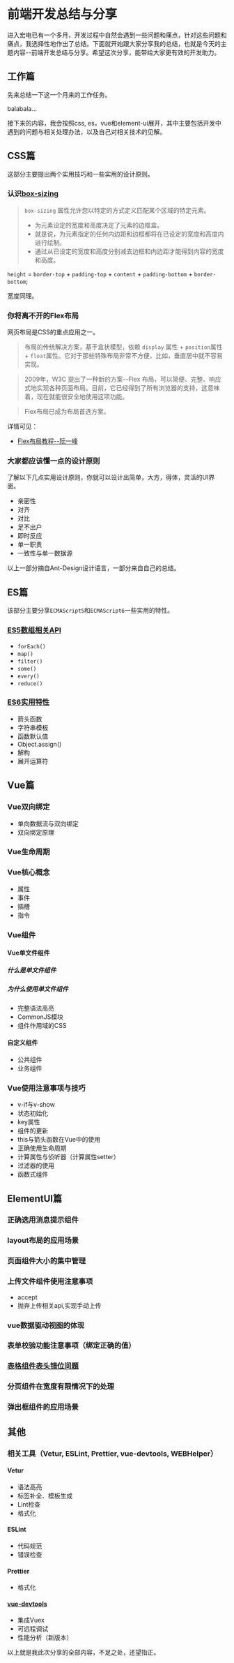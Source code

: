 # 前端开发总结与分享
进入宏电已有一个多月，开发过程中自然会遇到一些问题和痛点，针对这些问题和痛点，我选择性地作出了总结。下面就开始跟大家分享我的总结，也就是今天的主题内容--前端开发总结与分享。希望这次分享，能带给大家更有效的开发助力。
## 工作篇
先来总结一下这一个月来的工作任务。

balabala...

接下来的内容，我会按照css, es，vue和element-ui展开，其中主要包括开发中遇到的问题与相关处理办法，以及自己对相关技术的见解。
## CSS篇
这部分主要提出两个实用技巧和一些实用的设计原则。
### 认识[box-sizing](http://www.w3school.com.cn/cssref/pr_box-sizing.asp)
> `box-sizing` 属性允许您以特定的方式定义匹配某个区域的特定元素。
> - 为元素设定的宽度和高度决定了元素的边框盒。
> - 就是说，为元素指定的任何内边距和边框都将在已设定的宽度和高度内进行绘制。
> - 通过从已设定的宽度和高度分别减去边框和内边距才能得到内容的宽度和高度。

`height` = `border-top` + `padding-top` + `content` + `padding-bottom` + `border-bottom`;

宽度同理。

### 你将离不开的Flex布局
网页布局是CSS的重点应用之一。

> 布局的传统解决方案，基于盒状模型，依赖 `display` 属性 + `position`属性 + `float`属性。它对于那些特殊布局非常不方便，比如，垂直居中就不容易实现。

> 2009年，W3C 提出了一种新的方案--Flex 布局，可以简便、完整、响应式地实现各种页面布局。目前，它已经得到了所有浏览器的支持，这意味着，现在就能很安全地使用这项功能。

> Flex布局已成为布局首选方案。

详情可见：
- [Flex布局教程--阮一峰](http://www.ruanyifeng.com/blog/2015/07/flex-grammar.html)

### 大家都应该懂一点的设计原则
了解以下几点实用设计原则，你就可以设计出简单，大方，得体，灵活的UI界面。

- 亲密性
- 对齐
- 对比
- 足不出户
- 即时反应
- 单一职责
- 一致性与单一数据源

以上一部分摘自Ant-Design设计语言，一部分来自自己的总结。

## ES篇

该部分主要分享`ECMAScript5`和`ECMAScript6`一些实用的特性。

### [ES5数组相关API](https://www.cnblogs.com/mingbo-zhang/p/10190812.html)
- `forEach()`
- `map()`
- `filter()`
- `some()`
- `every()`
- `reduce()`

### [ES6实用特性](https://www.jianshu.com/p/287e0bb867ae)
- 箭头函数
- 字符串模板
- 函数默认值
- Object.assign()
- 解构
- 展开运算符

## Vue篇

### Vue双向绑定

- 单向数据流与双向绑定
- 双向绑定原理

### Vue生命周期

### Vue核心概念

- 属性
- 事件
- 插槽
- 指令

### Vue组件

#### Vue单文件组件

##### 什么是单文件组件
##### 为什么使用单文件组件

- 完整语法高亮
- CommonJS模块
- 组件作用域的CSS

#### 自定义组件

- 公共组件
- 业务组件

### Vue使用注意事项与技巧

- v-if与v-show
- 状态初始化
- key属性
- 组件的更新
- this与箭头函数在Vue中的使用
- 正确使用生命周期
- 计算属性与侦听器（计算属性setter）
- 过滤器的使用
- 函数式组件

## ElementUI篇

### 正确选用消息提示组件

### layout布局的应用场景

### 页面组件大小的集中管理

### 上传文件组件使用注意事项

- accept
- 抛弃上传相关api,实现手动上传

### vue数据驱动视图的体现

### 表单校验功能注意事项（绑定正确的值）

### [表格组件表头错位问题](https://blog.csdn.net/jackie_bobo/article/details/86064112/)

### 分页组件在宽度有限情况下的处理

### 弹出框组件的应用场景

## 其他

### 相关工具（Vetur, ESLint, Prettier, vue-devtools, WEBHelper）

#### Vetur

- 语法高亮
- 标签补全、模板生成
- Lint检查
- 格式化

#### ESLint

- 代码规范
- 错误检查

#### Prettier

- 格式化

#### [vue-devtools](https://github.com/vuejs/vue-devtools)

- 集成Vuex
- 可远程调试
- 性能分析（新版本）

以上就是我此次分享的全部内容，不足之处，还望指正。
